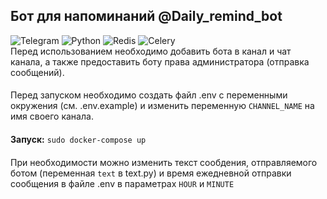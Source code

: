 ## Бот для напоминаний @Daily_remind_bot
![Telegram](https://img.shields.io/badge/Telegram-2CA5E0?style=for-the-badge&logo=telegram&logoColor=white)
![Python](https://img.shields.io/badge/python-3670A0?style=for-the-badge&logo=python&logoColor=ffdd54)
![Redis](https://img.shields.io/badge/redis-%23DD0031.svg?style=for-the-badge&logo=redis&logoColor=white)
![Celery](https://img.shields.io/badge/celery-%2337814A.svg?&style=for-the-badge&logo=celery&logoColor=white)<br/>
Перед использованием необходимо добавить бота в канал и чат канала,
а также предоставить боту права администратора (отправка сообщений).<br/>
####
Перед запуском необходимо создать файл .env с переменными окружения 
(см. .env.example) и изменить переменную ```CHANNEL_NAME``` на имя своего канала.<br/>
####
**Запуск:** ```sudo docker-compose up```<br/>
####
При необходимости можно изменить текст сообдения, отправляемого ботом (переменная ```text```
в text.py) и время ежедневной отправки сообщения в файле .env в параметрах ```HOUR``` и ```MINUTE```
